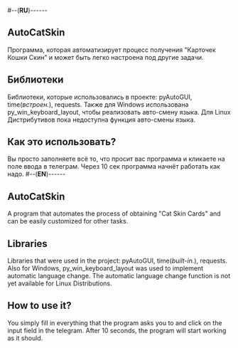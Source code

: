 #--(**RU**)------
## AutoCatSkin
Программа, которая автоматизирует процесс получения "Карточек Кошки Скин" и может быть легко настроена под другие задачи.
## Библиотеки
Библиотеки, которые использовались в проекте: pyAutoGUI, time(*встроен.*), requests. Также для Windows использована py_win_keyboard_layout, чтобы реализовать авто-смену языка. Для Linux Дистрибутивов пока недоступна функция авто-смены языка.
## Как это использовать?
Вы просто заполняете всё то, что просит вас программа и кликаете на поле ввода в телеграм. Через 10 сек программа начнёт работать как надо.
#--(**EN**)------
## AutoCatSkin
A program that automates the process of obtaining "Cat Skin Cards" and can be easily customized for other tasks.
## Libraries
Libraries that were used in the project: pyAutoGUI, time(*built-in.*), requests. Also for Windows, py_win_keyboard_layout was used to implement automatic language change. The automatic language change function is not yet available for Linux Distributions.
## How to use it?
You simply fill in everything that the program asks you to and click on the input field in the telegram. After 10 seconds, the program will start working as it should.
